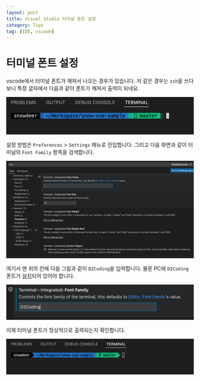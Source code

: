 ```yaml
---
layout: post
title: Visual Studio 터미널 폰트 설정
category: Tips
tag: [IDE, vscode]
---
```

# 터미널 폰트 설정

vscode에서 터미널 폰트가 깨져서 나오는 경우가 있습니다. 저 같은 경우는 `zsh`을 쓰다보니 특정 글자에서
다음과 같이 폰트가 깨져서 출력이 되네요.

![image](/assets/tips/004.png)

설정 방법은 `Preferences` > `Settings` 메뉴로 진입합니다. 그리고 다음 화면과 같이 터미널의 `Font Family` 항목을 검색합니다.

![image](/assets/tips/005.png)

여기서 맨 위의 칸에 다음 그림과 같이 `D2Coding`을 입력합니다. 물론 PC에 `D2Coding` 폰트가 [설치](https://github.com/naver/d2codingfont)되어 있어야 합니다.

![image](/assets/tips/006.png)

이제 터미널 폰트가 정상적으로 출력되는지 확인합니다.

![image](/assets/tips/007.png)